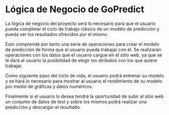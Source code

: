 # Lógica de Negocio de GoPredict

La lógica de negocio del proyecto será lo necesario para que el usuario pueda completar el ciclo de trabajo clásico de un modelo de predicción y pueda ver los resultados ofrecidos por el mismo.

Esto comprende por tanto una serie de operaciones para crear el modelo de predicción de forma que el usuario pueda trabajar con él. Se realizarán operaciones con los datos que el usuario cargue en el sitio web, ya que se le dará al usuario la posibilidad de elegir los atributos con los que quiere trabajar.

Como siguiente paso del ciclo de vida, el usuario podrá entrenar su modelo y se hará lo necesario para mostrar al usuario el rendimiento de su modelo por medio de gráficas y datos numéricos.

Finalmente si el usuario lo desea tendrá la oportunidad de subir al sitio web un conjunto de datos de test y sobre los mismos podrá realizar una predicción y descargar el resultado.
